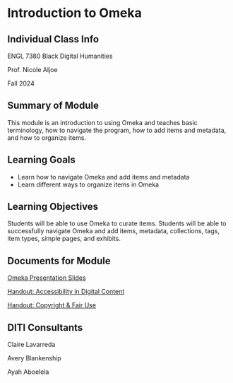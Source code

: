 <h1>Introduction to Omeka</h1>

<h2>Individual Class Info</h2>

ENGL 7380 Black Digital Humanities

Prof. Nicole Aljoe

Fall 2024


<h2>Summary of Module</h2>

This module is an introduction to using Omeka and teaches basic terminology, how to navigate the program, how to add items and metadata, and how to organize items.

<h2>Learning Goals</h2>

* Learn how to navigate Omeka and add items and metadata <br>
* Learn different ways to organize items in Omeka

<h2>Learning Objectives</h2>

Students will be able to use Omeka to curate items. Students will be able to successfully navigate Omeka and add items, metadata, collections, tags, item types, simple pages, and exhibits.


<h2>Documents for Module</h2>

[Omeka Presentation Slides](https://github.com/NULabNortheastern/digitalassignmentshowcase/blob/master/digital-archiving/fa24-aljoe-engl7380-omeka/Fa24-Aljoe-Engl7380-Omeka-Slides.pdf)

[Handout: Accessibility in Digital Content](https://github.com/NULabNortheastern/digitalassignmentshowcase/blob/master/handouts/Accessibility.pdf)

[Handout: Copyright & Fair Use](https://github.com/NULabNortheastern/digitalassignmentshowcase/blob/master/handouts/Copyright-Fair-Use.pdf)


<h2>DITI Consultants</h2>

Claire Lavarreda

Avery Blankenship

Ayah Aboelela